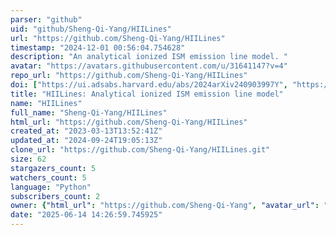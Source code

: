 ```yaml
---
parser: "github"
uid: "github/Sheng-Qi-Yang/HIILines"
url: "https://github.com/Sheng-Qi-Yang/HIILines"
timestamp: "2024-12-01 00:56:04.754628"
description: "An analytical ionized ISM emission line model. "
avatar: "https://avatars.githubusercontent.com/u/31641147?v=4"
repo_url: "https://github.com/Sheng-Qi-Yang/HIILines"
doi: ["https://ui.adsabs.harvard.edu/abs/2024arXiv240903997Y", "https://ui.adsabs.harvard.edu/abs/2023MNRAS.525.5989Y", "https://ui.adsabs.harvard.edu/abs/2024ascl.soft11022Y/abstract"]
title: "HIILines: Analytical ionized ISM emission line model"
name: "HIILines"
full_name: "Sheng-Qi-Yang/HIILines"
html_url: "https://github.com/Sheng-Qi-Yang/HIILines"
created_at: "2023-03-13T13:52:41Z"
updated_at: "2024-09-24T19:05:13Z"
clone_url: "https://github.com/Sheng-Qi-Yang/HIILines.git"
size: 62
stargazers_count: 5
watchers_count: 5
language: "Python"
subscribers_count: 2
owner: {"html_url": "https://github.com/Sheng-Qi-Yang", "avatar_url": "https://avatars.githubusercontent.com/u/31641147?v=4", "login": "Sheng-Qi-Yang", "type": "User"}
date: "2025-06-14 14:26:59.745925"
---
```

